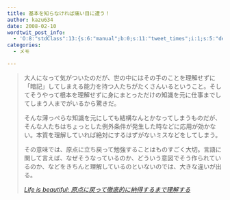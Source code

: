 ```yaml
---
title: 基本を知らなければ痛い目に遭う！
author: kazu634
date: 2008-02-10
wordtwit_post_info:
  - 'O:8:"stdClass":13:{s:6:"manual";b:0;s:11:"tweet_times";i:1;s:5:"delay";i:0;s:7:"enabled";i:1;s:10:"separation";s:2:"60";s:7:"version";s:3:"3.7";s:14:"tweet_template";b:0;s:6:"status";i:2;s:6:"result";a:0:{}s:13:"tweet_counter";i:2;s:13:"tweet_log_ids";a:1:{i:0;i:3715;}s:9:"hash_tags";a:0:{}s:8:"accounts";a:1:{i:0;s:7:"kazu634";}}'
categories:
  - メモ

---
```

<div class="section">
<blockquote title="Life is beautiful" cite="http://satoshi.blogs.com/life/2008/02/post-2.html">
<p>
      大人になって気がついたのだが、世の中にはその手のことを理解せずに「暗記」してしまえる能力を持つ人たちがたくさんいるということ。そしてそうやって根本を理解せずに身にまとっただけの知識を元に仕事までしてしまう人までがいるから驚きだ。
</p>
    
<p>
      そんな薄っぺらな知識を元にしても結構なんとかなってしまうものだが、そんな人たちはちょっとした例外条件が発生した時などに応用が効かない。本質を理解していれば絶対にするはずがないミスなどをしてしまう。
</p>
    
<p>
      その意味では、原点に立ち戻って勉強することはものすごく大切。言語に関して言えば、なぜそうなっているのか、どういう意図でそう作られているのか、などをきちんと理解しているのといないのでは、大きな違いが出る。
</p>
    
<p>
<cite><a href="http://satoshi.blogs.com/life/2008/02/post-2.html" onclick="__gaTracker('send', 'event', 'outbound-article', 'http://satoshi.blogs.com/life/2008/02/post-2.html', 'Life is beautiful: 原点に戻って徹底的に納得するまで理解する');" target="_blank">Life is beautiful: 原点に戻って徹底的に納得するまで理解する</a></cite>
</p>
</blockquote>
</div>

